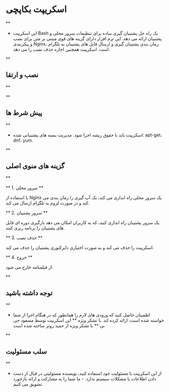 

# اسکریپت بکاپچی

**

- این اسکریپت Bash یک راه حل پشتیبان گیری ساده برای تنظیمات سرور محلی و پشتیبان ارائه می دهد. این نرم افزار دارای گزینه های قوی مبتنی بر متن برای نصب و پیکربندی Nginx، زمان بندی پشتیبان گیری و ارسال فایل های پشتیبان به تلگرام است. اسکریپت همچنین اجازه حذف نصب را می دهد.

**

## نصب و ارتقا

**



                                                                
               

      

**

## پیش شرط ها

**


- اسکریپت باید با حقوق ریشه اجرا شود. مدیریت بسته های پشتیبانی شده: apt-get، dnf، yum.


**

## گزینه های منوی اصلی

**

 ** 1. سرور محلی **

با استفاده از Nginx یک سرور محلی راه اندازی می کند، بک آپ گیری را زمان بندی می کند و در صورت لزوم به تلگرام ارسال می کند.

 ** 2. سرور پشتیبان **
  
یک سرور پشتیبان راه اندازی کنید، که به کاربران امکان می دهد بارگیری دوره ای فایل های پشتیبان را برنامه ریزی کنند.

** 3. حذف نصب **
 
اسکریپت را حذف می کند و به صورت اختیاری دایرکتوری پشتیبان را حذف می کند.

** 4. خروج **
 
از فیلمنامه خارج می شود.

**

## توجه داشته باشید

**


- اطمینان حاصل کنید که ورودی های لازم را همانطور که در هنگام اجرا از شما خواسته شده است، ارائه کرده اید. با تشکر ویژه ** این اسکریپت توسط مسعود جی بی ** با تشکر ویژه از حمید روتر ساخته شده است



**

## سلب مسئولیت

**


- از این اسکریپت با مسئولیت خود استفاده کنید. نویسنده مسئولیتی در قبال از دست دادن اطلاعات یا مشکلات سیستم ندارد. - ما شما را به مشارکت و ارائه بازخورد تشویق می کنیم.



